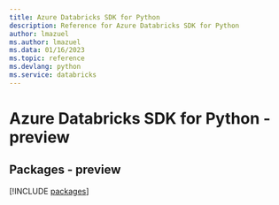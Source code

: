 ```yaml
---
title: Azure Databricks SDK for Python
description: Reference for Azure Databricks SDK for Python
author: lmazuel
ms.author: lmazuel
ms.data: 01/16/2023
ms.topic: reference
ms.devlang: python
ms.service: databricks
---
```

# Azure Databricks SDK for Python - preview
## Packages - preview
[!INCLUDE [packages](databricks-index.md)]